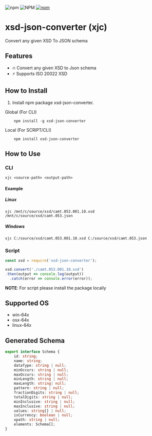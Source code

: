 
![npm](https://img.shields.io/npm/v/xsd-json-converter)
![NPM](https://img.shields.io/npm/l/xsd-json-converter)
[![npm](https://img.shields.io/npm/dm/xsd-json-converter)](https://npmjs.org/package/xsd-json-converter)

# xsd-json-converter (xjc)
Convert any given XSD To JSON schema

## Features

- 🔥 Convert any given XSD to Json schema
- ⚡️ Supports ISO 20022 XSD

## How to Install

1. Install npm package xsd-json-converter.

Global (For CLI)
```console
    npm install -g xsd-json-converter
```

Local (For SCRIPT/CLI)
```console
    npm install xsd-json-converter
```

## How to Use

### CLI
```console
xjc <source-path> <output-path>
```

#### Example
##### Linux

```console
xjc /mnt/c/source/xsd/camt.053.001.10.xsd /mnt/c/source/xsd/camt.053.json 
```

##### Windows
```console
xjc C:/source/xsd/camt.053.001.10.xsd C:/source/xsd/camt.053.json 
```
### Script
```js
const xsd = require('xsd-json-converter');

xsd.convert('./camt.053.001.10.xsd')
.then(output => console.log(output))
  .catch(error => console.error(error));
```
**NOTE**: For script please install the package locally

## Supported OS

- win-64x
- osx-64x
- linux-64x

## Generated Schema
```ts
export interface Schema {
    id: string;
    name: string;
    dataType: string | null;
    minOccurs: string | null;
    maxOccurs: string | null;
    minLength: string | null;
    maxLength: string| null;
    pattern: string | null;
    fractionDigits: string | null;
    totalDigits: string | null;
    minInclusive: string | null;
    maxInclusive: string | null;
    values: string[] | null;
    isCurrency: boolean | null;
    xpath: string | null;
    elements: Schema[];
}
```